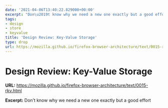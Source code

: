 ```yaml
---
date: '2021-04-06T13:40:22.829000+00:00'
excerpt: "Don\u2019t know why we need a new one exactly but a good effort"
tags:
- design
- store
- keyvalue
title: 'Design Review: Key-Value Storage'
type: drop
url: https://mozilla.github.io/firefox-browser-architecture/text/0015-rkv.html
---
```


# Design Review: Key-Value Storage

**URL:** https://mozilla.github.io/firefox-browser-architecture/text/0015-rkv.html

**Excerpt:** Don’t know why we need a new one exactly but a good effort

